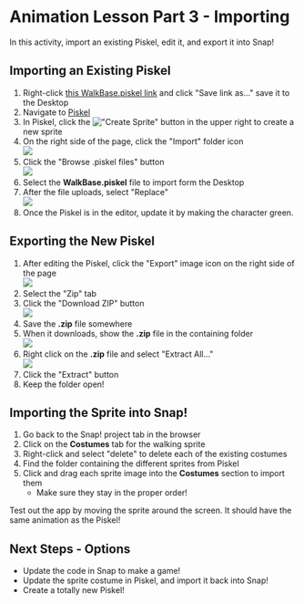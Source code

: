 # Animation Lesson Part 3 - Importing
In this activity, import an existing Piskel, edit it, and export it into Snap!

## Importing an Existing Piskel
1. Right-click [this WalkBase.piskel link](WalkBase.piskel) and click "Save link as..." save it to the Desktop
1. Navigate to [Piskel](http://piskelapp.com)
1. In Piskel, click the !["Create Sprite"](https://i.imgur.com/27JkCBy.png) button in the upper right to create a new sprite
1. On the right side of the page, click the "Import" folder icon  
    ![](https://i.imgur.com/nilXVkV.png)
1. Click the "Browse .piskel files" button  
    ![](https://i.imgur.com/6siEH1A.png)
1. Select the **WalkBase.piskel** file to import form the Desktop
1. After the file uploads, select "Replace"  
    ![](https://i.imgur.com/mWEjtbF.png)  
1. Once the Piskel is in the editor, update it by making the character green.

## Exporting the New Piskel
1. After editing the Piskel, click the "Export" image icon on the right side of the page  
    ![](https://i.imgur.com/hRUWJEM.png)
1. Select the "Zip" tab
1. Click the "Download ZIP" button  
    ![](https://i.imgur.com/eu0q6QD.png)
1. Save the **.zip** file somewhere
1. When it downloads, show the **.zip** file in the containing folder  
    ![](https://i.imgur.com/2ibNbIH.png)
1. Right click on the **.zip** file and select "Extract All..."  
    ![](https://i.imgur.com/y7GqozT.png)
1. Click the "Extract" button
1. Keep the folder open!

## Importing the Sprite into Snap!
1. Go back to the Snap! project tab in the browser
1. Click on the **Costumes** tab for the walking sprite
1. Right-click and select "delete" to delete each of the existing costumes
1. Find the folder containing the different sprites from Piskel
1. Click and drag each sprite image into the **Costumes** section to import them
    - Make sure they stay in the proper order!

Test out the app by moving the sprite around the screen. It should have the same animation as the Piskel!

## Next Steps - Options
- Update the code in Snap to make a game!
- Update the sprite costume in Piskel, and import it back into Snap!
- Create a totally new Piskel!